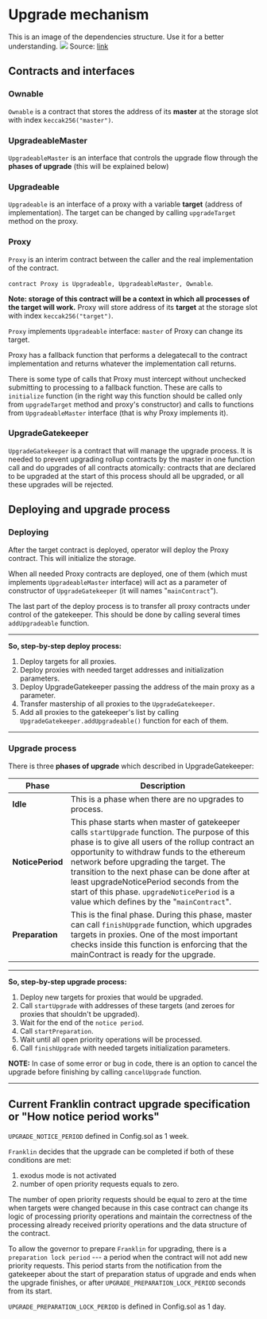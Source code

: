 # Upgrade mechanism

This is an image of the dependencies structure.
Use it for a better understanding.
![](https://docs.google.com/drawings/d/e/2PACX-1vQWlvxseJXa-X8PhrkpshBiE_rlJJak4noE2wl__0uH957MHK2jLlzxWMfOMsr7AnzpfMqga52bn-Oc/pub?w=960&h=720)
Source: [link](https://docs.google.com/drawings/d/13SlGac7BHqFeL0J0J3BHdn_nx2tZcbN_u4kWn8Q7t7c/edit)

## Contracts and interfaces

### Ownable

`Ownable` is a contract that stores the address of its **master** at the storage slot with index `keccak256("master")`.

### UpgradeableMaster

`UpgradeableMaster` is an interface that controls the upgrade flow through the **phases of upgrade** (this will be explained below)

### Upgradeable

`Upgradeable` is an interface of a proxy with a variable **target** (address of implementation). The target can be changed by calling `upgradeTarget` method on the proxy.

### Proxy

`Proxy` is an interim contract between the caller and the real implementation of the contract.

`contract Proxy is Upgradeable, UpgradeableMaster, Ownable`.

**Note: storage of this contract will be a context in which all processes of the target will work.** Proxy will store address of its **target** at the storage slot with index `keccak256("target")`.

`Proxy` implements `Upgradeable` interface: `master` of Proxy can change its target.

Proxy has a fallback function that performs a delegatecall to the contract implementation and returns whatever the implementation call returns.

There is some type of calls that Proxy must intercept without unchecked submitting to processing to a fallback function. These are calls to `initialize` function (in the right way this function should be called only from `upgradeTarget` method and proxy's constructor) and calls to functions from `UpgradeableMaster` interface (that is why Proxy implements it).

### UpgradeGatekeeper

`UpgradeGatekeeper` is a contract that will manage the upgrade process. It is needed to prevent upgrading rollup contracts by the master in one function call and do upgrades of all contracts atomically: contracts that are declared to be upgraded at the start of this process should all be upgraded, or all these upgrades will be rejected.

## Deploying and upgrade process

### Deploying

After the target contract is deployed, operator will deploy the Proxy contract. This will initialize the storage.

When all needed Proxy contracts are deployed, one of them (which must implements `UpgradeableMaster` interface) will act as a parameter of constructor of `UpgradeGatekeeper` (it will names "`mainContract`").

The last part of the deploy process is to transfer all proxy contracts under control of the gatekeeper. This should be done by calling several times `addUpgradeable` function.

---

**So, step-by-step deploy process:**

1. Deploy targets for all proxies.
2. Deploy proxies with needed target addresses and initialization parameters.
3. Deploy UpgradeGatekeeper passing the address of the main proxy as a parameter.
4. Transfer mastership of all proxies to the `UpgradeGatekeeper`.
5. Add all proxies to the gatekeeper's list by calling `UpgradeGatekeeper.addUpgradeable()` function for each of them.

---

### Upgrade process

There is three **phases of upgrade** which described in UpgradeGatekeeper:

|Phase|Description|
|-|-|
|**Idle**|This is a phase when there are no upgrades to process.|
|**NoticePeriod**|This phase starts when master of gatekeeper calls `startUpgrade` function. The purpose of this phase is to give all users of the rollup contract an opportunity to withdraw funds to the ethereum network before upgrading the target. The transition to the next phase can be done after at least upgradeNoticePeriod seconds from the start of this phase. `upgradeNoticePeriod` is a value which defines by the "`mainContract`".|
|**Preparation**|This is the final phase. During this phase, master can call `finishUpgrade` function, which upgrades targets in proxies. One of the most important checks inside this function is enforcing that the mainContract is ready for the upgrade.|

---

**So, step-by-step upgrade process:**

1. Deploy new targets for proxies that would be upgraded.
2. Call `startUpgrade` with addresses of these targets (and zeroes for proxies that shouldn't be upgraded).
3. Wait for the end of the `notice period`.
4. Call `startPreparation`.
5. Wait until all open priority operations will be processed.
6. Call `finishUpgrade` with needed targets initialization parameters.

**NOTE:** In case of some error or bug in code, there is an option to cancel the upgrade before finishing by calling `cancelUpgrade` function.

---

## Current Franklin contract upgrade specification or "How notice period works"

`UPGRADE_NOTICE_PERIOD` defined in Config.sol as 1 week.

`Franklin` decides that the upgrade can be completed if both of these conditions are met:
1. exodus mode is not activated
2. number of open priority requests equals to zero.

The number of open priority requests should be equal to zero at the time when targets were changed because in this case contract can change its logic of processing priority operations and maintain the correctness of the processing already received priority operations and the data structure of the contract.

To allow the governor to prepare `Franklin` for upgrading, there is a `preparation lock period` --- a period when the contract will not add new priority requests. This period starts from the notification from the gatekeeper about the start of preparation status of upgrade and ends when the upgrade finishes, or after `UPGRADE_PREPARATION_LOCK_PERIOD` seconds from its start.

`UPGRADE_PREPARATION_LOCK_PERIOD` is defined in Config.sol as 1 day.